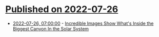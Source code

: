 # [Published on 2022-07-26](index.md)

* [2022-07-26, 07:00:00](https://science.slashdot.org/story/22/07/26/0017224/incredible-images-show-whats-inside-the-biggest-canyon-in-the-solar-system?utm_source=rss1.0mainlinkanon&utm_medium=feed) - [Incredible Images Show What's Inside the Biggest Canyon In the Solar System](https://science.slashdot.org/story/22/07/26/0017224/incredible-images-show-whats-inside-the-biggest-canyon-in-the-solar-system?utm_source=rss1.0mainlinkanon&utm_medium=feed)
